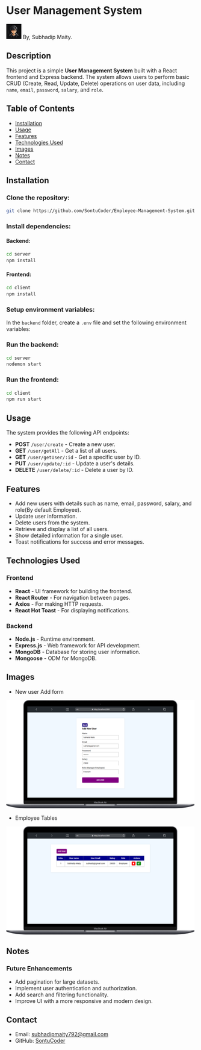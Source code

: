 # User Management System
<img src="./client/public/logo.jpg" alt="SontuCoder" width="40px" height="40px"> By, Subhadip Maity.

## Description
This project is a simple **User Management System** built with a React frontend and Express backend. The system allows users to perform basic CRUD (Create, Read, Update, Delete) operations on user data, including `name`, `email`, `password`, `salary`, and `role`.

## Table of Contents
- [Installation](#installation)
- [Usage](#usage)
- [Features](#features)
- [Technologies Used](#technologies-used)
- [Images](#images)
- [Notes](#notes)
- [Contact](#contact)

## Installation
### Clone the repository:
```sh
git clone https://github.com/SontuCoder/Employee-Management-System.git
```
### Install dependencies:
#### Backend:
```sh
cd server
npm install
```
#### Frontend:
```sh
cd client
npm install
```

### Setup environment variables:
In the `backend` folder, create a `.env` file and set the following environment variables:

### Run the backend:
```sh
cd server
nodemon start
```

### Run the frontend:
```sh
cd client
npm run start
```

## Usage
The system provides the following API endpoints:
- **POST** `/user/create` - Create a new user.
- **GET** `/user/getAll` - Get a list of all users.
- **GET** `/user/getUser/:id` - Get a specific user by ID.
- **PUT** `/user/update/:id` - Update a user's details.
- **DELETE** `/user/delete/:id` - Delete a user by ID.

## Features
- Add new users with details such as name, email, password, salary, and role(By default Employee).
- Update user information.
- Delete users from the system.
- Retrieve and display a list of all users.
- Show detailed information for a single user.
- Toast notifications for success and error messages.

## Technologies Used
### Frontend
- **React** - UI framework for building the frontend.
- **React Router** - For navigation between pages.
- **Axios** - For making HTTP requests.
- **React Hot Toast** - For displaying notifications.


### Backend
- **Node.js** - Runtime environment.
- **Express.js** - Web framework for API development.
- **MongoDB** - Database for storing user information.
- **Mongoose** - ODM for MongoDB.


## Images
- New user Add form
<img src="./client/public/Macbook-Air-localhost.png" width="500px">

- Employee Tables
<img src="./client/public/Macbook-Air-localhost (1).png" width="500px">

## Notes
### Future Enhancements
- Add pagination for large datasets.
- Implement user authentication and authorization.
- Add search and filtering functionality.
- Improve UI with a more responsive and modern design.

## Contact
- Email: [subhadipmaity792@gmail.com](mailto:subhadipmaity792@gmail.com)
- GitHub: [SontuCoder](https://github.com/SontuCoder)

